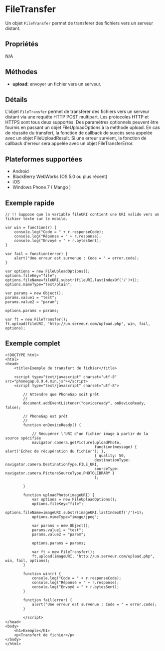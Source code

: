 FileTransfer
============

Un objet `FileTransfer` permet de transferer des fichiers vers un serveur distant.

Propriétés
----------

N/A

Méthodes
--------

- __upload__: envoyer un fichier vers un serveur. 

Détails
-------

L'objet `FileTransfer` permet de transferer des fichiers vers un serveur distant via une requête HTTP POST multipart.  Les protocoles HTTP et HTTPS sont tous deux supportés.  Des paramètres optionnels peuvent être fournis en passant un objet FileUploadOptions à la méthode upload.  En cas de réussite du transfert, la fonction de callback de succès sera appelée avec un objet FileUploadResult.  Si une erreur survient, la fonction de callback d'erreur sera appelée avec un objet FileTransferError.

Plateformes supportées
----------------------

- Android
- BlackBerry WebWorks (OS 5.0 ou plus récent)
- iOS
- Windows Phone 7 ( Mango )

Exemple rapide
--------------
	
	// !! Suppose que la variable fileURI contient une URI valide vers un fichier texte sur le mobile.
	
  	var win = function(r) {
        console.log("Code = " + r.responseCode);
        console.log("Réponse = " + r.response);
        console.log("Envoyé = " + r.bytesSent);
	}
	
    var fail = function(error) {
        alert("Une erreur est survenue : Code = " = error.code);
    }
	
	var options = new FileUploadOptions();
	options.fileKey="file";
	options.fileName=fileURI.substr(fileURI.lastIndexOf('/')+1);
	options.mimeType="text/plain";

    var params = new Object();
	params.value1 = "test";
	params.value2 = "param";
		
	options.params = params;
	
	var ft = new FileTransfer();
    ft.upload(fileURI, "http://un.serveur.com/upload.php", win, fail, options);
    
Exemple complet
---------------

    <!DOCTYPE html>
    <html>
    <head>
        <title>Exemple de transfert de fichier</title>
    
        <script type="text/javascript" charset="utf-8" src="phonegap.0.9.4.min.js"></script>
        <script type="text/javascript" charset="utf-8">
            
            // Attendre que PhoneGap soit prêt
            //
            document.addEventListener("deviceready", onDeviceReady, false);
            
            // PhoneGap est prêt
            //
            function onDeviceReady() {
                
                // Récupérer l'URI d'un fichier image à partir de la source spécifiée
                navigator.camera.getPicture(uploadPhoto,
                                            function(message) { alert('Echec de récupération du fichier'); },
                                            { quality: 50, 
                                            destinationType: navigator.camera.DestinationType.FILE_URI,
                                            sourceType: navigator.camera.PictureSourceType.PHOTOLIBRARY }
                                            );
                
            }
            
            function uploadPhoto(imageURI) {
                var options = new FileUploadOptions();
                options.fileKey="file";
                options.fileName=imageURI.substr(imageURI.lastIndexOf('/')+1);
                options.mimeType="image/jpeg";
                
                var params = new Object();
                params.value1 = "test";
                params.value2 = "param";
                
                options.params = params;
                
                var ft = new FileTransfer();
                ft.upload(imageURI, "http://un.serveur.com/upload.php", win, fail, options);
            }
            
            function win(r) {
                console.log("Code = " + r.responseCode);
                console.log("Réponse = " + r.response);
                console.log("Envoyé = " + r.bytesSent);
            }
            
            function fail(error) {
                alert("Une erreur est survenue : Code = " = error.code);
            }
            
            </script>
    </head>
    <body>
        <h1>Exemple</h1>
        <p>Transfert de fichier</p>
    </body>
    </html>

